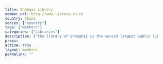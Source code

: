 ```yaml
---
title: Shangai Library
member_url: http://www.library.sh.cn
country: China
series: ["country"] 
tags: ["members"]
categories: ["Libraries"]
description: ["the library of Shanghai is the second largest public library in China."]
press:
active: true
layout: members 
permalink: ""
---
```


